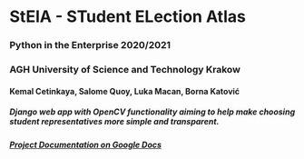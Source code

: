 # StElA - STudent ELection Atlas

### Python in the Enterprise 2020/2021
### AGH University of Science and Technology Krakow

#### Kemal Cetinkaya, Salome Quoy, Luka Macan, Borna Katović

##### Django web app with OpenCV functionality aiming to help make choosing student representatives more simple and transparent.

##### [Project Documentation on Google Docs](https://docs.google.com/document/d/1ph50R8BUREWOkER-zbvxj7Qa1o928XmsAgFyaKox67s/edit?usp=sharing)
